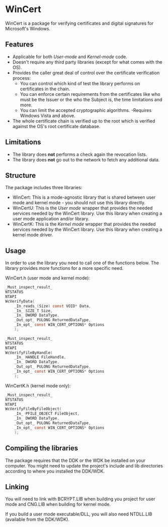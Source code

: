 # WinCert
WinCert is a package for verifying certificates and digital signatures for Microsoft's Windows.

## Features
- Applicable for both _User-mode_ and _Kernel-mode_ code.
- Doesn't require any third party libraries (except for what comes with the OS).
- Provides the caller great deal of control over the certificate verification process:
  - You can control which kind of test the library performs on certificates in the chain.
  - You can enforce certain requirements from the certificates like who must be the Issuer or the who the Subject is, the time limitations and more.
  - You can limit the accepted cryptographic algorithms.
-Requires Windows Vista and above.
- The whole certificate chain is verified up to the root which is verified against the OS's root certificate database.

## Limitations
- The library does **not** performs a check again the revocation lists.
- The library does **not** go out to the network to fetch any additional data.

## Structure
The package includes three libraries:
- WinCert: This is a mode-agnostic library that is shared between user mode and kernel mode - you should not use this library directly.
- WinCertU: This is the *User mode* wrapper that provides the needed services needed by the WinCert library. Use this library when creating a user mode application and/or library.
- WinCertK: This is the *Kernel mode* wrapper that provides the needed services needed by the WinCert library. Use this library when creating a kernel mode driver.

## Usage
In order to use the library you need to call one of the functions below.
The library provides more functions for a more specific need.

WinCert.h (user mode and kernel mode):
```c
_Must_inspect_result_
NTSTATUS
NTAPI
WcVerifyData(
    _In_reads_(Size) const VOID* Data,
    _In_ SIZE_T Size,
    _In_ DWORD DataType,
    _Out_opt_ PULONG ReturnedDataType,
    _In_opt_ const WIN_CERT_OPTIONS* Options
    );

_Must_inspect_result_
NTSTATUS
NTAPI
WcVerifyFileByHandle(
    _In_ HANDLE FileHandle,
    _In_ DWORD DataType,
    _Out_opt_ PULONG ReturnedDataType,
    _In_opt_ const WIN_CERT_OPTIONS* Options
    );
```

WinCertK.h (kernel mode only):
```c
_Must_inspect_result_
NTSTATUS
NTAPI
WcVerifyFileByFileObject(
    _In_ PFILE_OBJECT FileObject,
    _In_ DWORD DataType,
    _Out_opt_ PULONG ReturnedDataType,
    _In_opt_ const WIN_CERT_OPTIONS* Options
    );
```

## Compiling the libraries
The package requires that the DDK or the WDK be installed on your computer. You might need to update the project's
include and lib directories according to where you installed the DDK/WDK.

## Linking
You will need to link with BCRYPT.LIB when building you project for user mode and CNG.LIB when building for kernel mode.

If you build a user mode executable/DLL, you will also need NTDLL.LIB (available from the DDK/WDK).
